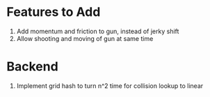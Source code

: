 # Features to Add
1.  Add momentum and friction to gun, instead of jerky shift
2.  Allow shooting and moving of gun at same time

# Backend
1.  Implement grid hash to turn n^2 time for collision lookup to linear
